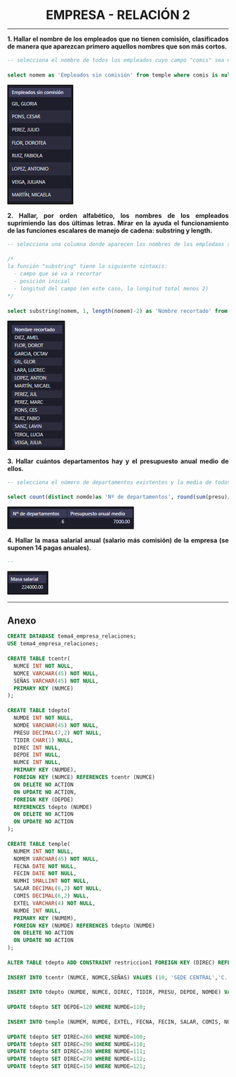 <style>
  h1{
    border: none;
    margin-bottom: 0px;
    text-align: center;
    font-weight: bold;
  }

  img{
    border: 2px solid black;
  }

  p{
    text-align: justify;
  }

  h2{
    font-weight: bold;
    margin-bottom: 0px;
  }
</style>

<h1>EMPRESA - RELACIÓN 2</h1>

<hr>

<p><b>1. Hallar el nombre de los empleados que no tienen comisión, clasificados de manera que aparezcan primero aquellos nombres que son más cortos.</b></p>

```sql
-- selecciona el nombre de todos los empleados cuyo campo "comis" sea nulo y los ordena utilizando la longitud de los nombres

select nomem as 'Empleados sin comisión' from temple where comis is null order by length(nomem), 1;
```

<img src="img/ej1.png">

<p><b>2. Hallar, por orden alfabético, los nombres de los empleados suprimiendo las dos últimas letras. Mirar en la ayuda el funcionamiento de las funciones escalares de manejo de cadena: substring y length.</b></p>

```sql
-- selecciona una columna donde aparecen los nombres de los empledaos sin las últimas 2 letras

/*
la función "substring" tiene la siguiente sintaxis:
  - campo que se va a recortar
  - posición inicial
  - longitud del campo (en este caso, la longitud total menos 2)
*/

select substring(nomem, 1, length(nomem)-2) as 'Nombre recortado' from temple order by 1;
```

<img src="img/ej2.png">

<p><b>3. Hallar cuántos departamentos hay y el presupuesto anual medio de ellos.</b></p>

```sql
-- selecciona el número de departamentos existentes y la media de todos sus presupuestos: se suman todos los presupuestos, se dividen entre el número de departamentos existentes y, para terminar, se redondea a dos decimales

select count(distinct nomde)as 'Nº de departamentos', round(sum(presu)/count(distinct nomde), 2) as 'Presupuesto anual medio' from tdepto;
```

<img src="img/ej3.png">

<p><b>4. Hallar la masa salarial anual (salario más comisión) de la empresa (se suponen 14 pagas anuales).</b></p>

```sql
-- 


```

<img src="img/ej4.png">

<hr>

<h2>Anexo</h2>

```sql
CREATE DATABASE tema4_empresa_relaciones;
USE tema4_empresa_relaciones;

CREATE TABLE tcentr(
  NUMCE INT NOT NULL,
  NOMCE VARCHAR(45) NOT NULL,
  SEÑAS VARCHAR(45) NOT NULL,
  PRIMARY KEY (NUMCE)
);

CREATE TABLE tdepto(
  NUMDE INT NOT NULL,
  NOMDE VARCHAR(45) NOT NULL,
  PRESU DECIMAL(7,2) NOT NULL,
  TIDIR CHAR(1) NULL,
  DIREC INT NULL,
  DEPDE INT NULL,
  NUMCE INT NULL,
  PRIMARY KEY (NUMDE),
  FOREIGN KEY (NUMCE) REFERENCES tcentr (NUMCE)
  ON DELETE NO ACTION
  ON UPDATE NO ACTION,
  FOREIGN KEY (DEPDE)
  REFERENCES tdepto (NUMDE)
  ON DELETE NO ACTION
  ON UPDATE NO ACTION
);

CREATE TABLE temple(
  NUMEM INT NOT NULL,
  NOMEM VARCHAR(45) NOT NULL,
  FECNA DATE NOT NULL,
  FECIN DATE NOT NULL,
  NUMHI SMALLINT NOT NULL,
  SALAR DECIMAL(6,2) NOT NULL,
  COMIS DECIMAL(6,2) NULL,
  EXTEL VARCHAR(4) NOT NULL,
  NUMDE INT NULL,
  PRIMARY KEY (NUMEM),
  FOREIGN KEY (NUMDE) REFERENCES tdepto (NUMDE)
  ON DELETE NO ACTION
  ON UPDATE NO ACTION
);

ALTER TABLE tdepto ADD CONSTRAINT restriccion1 FOREIGN KEY (DIREC) REFERENCES temple (NUMEM) ON DELETE NO ACTION ON UPDATE NO ACTION;

INSERT INTO tcentr (NUMCE, NOMCE,SEÑAS) VALUES (10, 'SEDE CENTRAL','C. ALCALA, 820, MADRID'), (20, 'RELACION CON CLIENTES','C. ATOCHA, 405, MADRID');

INSERT INTO tdepto (NUMDE, NUMCE, DIREC, TIDIR, PRESU, DEPDE, NOMDE) VALUES (100, 10, NULL, 'P', 12000.00, NULL, 'DIRECCIÓN GENERAL'), (110, 20, NULL, 'P', 5000.00, NULL, 'NOMINAS'), (111, 20, NULL, 'F', 11000.00, 110, 'SECTOR INDUSTRIAL'), (112, 20, NULL, 'P', 9000.00, 110, 'SECTOR SERVICIOS'), (120, 10, NULL, 'F', 3000.00, 100, 'ORGANIZACION'), (121, 10, NULL, 'P', 2000.00, 120, 'PERSONAL');

UPDATE tdepto SET DEPDE=120 WHERE NUMDE=110;

INSERT INTO temple (NUMEM, NUMDE, EXTEL, FECNA, FECIN, SALAR, COMIS, NUMHI, NOMEM) VALUES(110, 121, 350, '1989-11-10', '2011-02-15', 1000.00, NULL, 3, 'PONS, CESAR'), (130, 112, 810, '1966-09-09', '2011-02-01' ,1200.00, 1100.00 , 2, 'TEROL, LUCIANO'),	(150, 121, 340, '1971-01-10', '2010-01-15', 2200.00, NULL, 1, 'PEREZ, JULIO'), (180, 110, 508, '1980-01-18','2011-03-18', 1800.00, 500.00, 2, 'PEREZ, MARCOS'), (190, 110, 350, '1982-05-12','2010-02-11', 1500.00, NULL, 4, 'VEIGA, JULIANA'), (240, 111, 760, '1984-02-26','2010-02-24', 2200.00, 1000.00, 3, 'SANZ, LAVINIA'), (260, 100, 220, '1979-12-03','2010-07-12', 2200.00, NULL	, 6, 'LOPEZ, ANTONIO'), (270, 112, 800, '1978-05-21', '2010-09-10', 2200.00, 800.00, 3, 'GARCIA, OCTAVIO'), (280, 120, 410, '1973-01-11','2010-10-08', 1500.00, NULL, 5, 'FLOR, DOROTEA'), (290, 120, 910, '1974-11-30', '2010-02-14', 2200.00, NULL, 3, 'GIL, GLORIA'), (330, 112, 850, '1984-08-19', '2011-03-01', 1500.00, 900.00, 0, 'DIEZ, AMELIA'), (360, 111, 750, '1980-10-29', '2011-10-10', 1800.00, 1000.00, 2, 'LARA, LUCRECIA'), (370, 121, 360, '1985-06-22', '2022-01-20', 1800.00, NULL, 1, 'RUIZ, FABIOLA'), (380, 112, 880, '1980-03-30', '2022-01-01' ,1800.00, NULL, 0, 'MARTÍN, MICAELA');

UPDATE tdepto SET DIREC=260 WHERE NUMDE=100;
UPDATE tdepto SET DIREC=290 WHERE NUMDE=110;
UPDATE tdepto SET DIREC=240 WHERE NUMDE=111;
UPDATE tdepto SET DIREC=270 WHERE NUMDE=112;
UPDATE tdepto SET DIREC=150 WHERE NUMDE=121;
```